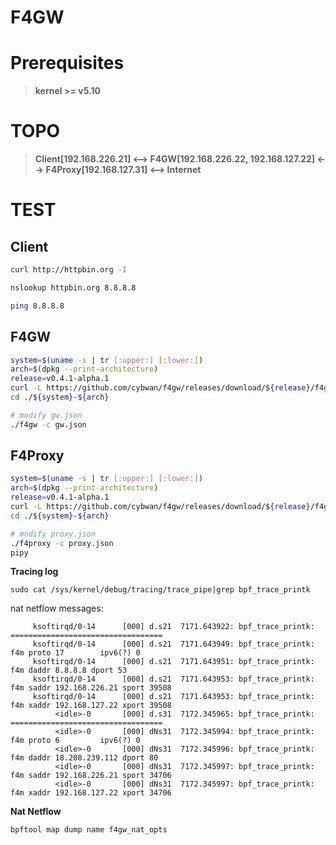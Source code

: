 # F4GW

# Prerequisites

> **kernel >= v5.10**

# TOPO

> **Client[192.168.226.21] <--> F4GW[192.168.226.22, 192.168.127.22] <--> F4Proxy[192.168.127.31] <--> Internet**

# TEST

## Client

```bash
curl http://httpbin.org -I

nslookup httpbin.org 8.8.8.8

ping 8.8.8.8
```

## F4GW

```bash
system=$(uname -s | tr [:upper:] [:lower:])
arch=$(dpkg --print-architecture)
release=v0.4.1-alpha.1
curl -L https://github.com/cybwan/f4gw/releases/download/${release}/f4gw-${release}-${system}-${arch}.tar.gz | tar -vxzf -
cd ./${system}-${arch}

# modify gw.json
./f4gw -c gw.json
```

## F4Proxy

```bash
system=$(uname -s | tr [:upper:] [:lower:])
arch=$(dpkg --print-architecture)
release=v0.4.1-alpha.1
curl -L https://github.com/cybwan/f4gw/releases/download/${release}/f4gw-${release}-${system}-${arch}.tar.gz | tar -vxzf -
cd ./${system}-${arch}

# modify proxy.json
./f4proxy -c proxy.json
pipy
```

**Tracing log**

```
sudo cat /sys/kernel/debug/tracing/trace_pipe|grep bpf_trace_printk
```

nat netflow messages:

```
     ksoftirqd/0-14      [000] d.s21  7171.643922: bpf_trace_printk: ==================================
     ksoftirqd/0-14      [000] d.s21  7171.643949: bpf_trace_printk: f4m proto 17        ipv6(?) 0
     ksoftirqd/0-14      [000] d.s21  7171.643951: bpf_trace_printk: f4m daddr 8.8.8.8 dport 53
     ksoftirqd/0-14      [000] d.s21  7171.643953: bpf_trace_printk: f4m saddr 192.168.226.21 sport 39508
     ksoftirqd/0-14      [000] d.s21  7171.643953: bpf_trace_printk: f4m xaddr 192.168.127.22 xport 39508
          <idle>-0       [000] d.s31  7172.345965: bpf_trace_printk: ==================================
          <idle>-0       [000] dNs31  7172.345994: bpf_trace_printk: f4m proto 6         ipv6(?) 0
          <idle>-0       [000] dNs31  7172.345996: bpf_trace_printk: f4m daddr 18.208.239.112 dport 80
          <idle>-0       [000] dNs31  7172.345997: bpf_trace_printk: f4m saddr 192.168.226.21 sport 34706
          <idle>-0       [000] dNs31  7172.345997: bpf_trace_printk: f4m xaddr 192.168.127.22 xport 34706
```

**Nat Netflow**

```bash
bpftool map dump name f4gw_nat_opts
```

